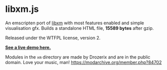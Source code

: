 libxm.js
========

An emscripten port of [libxm](https://github.com/Artefact2/libxm) with most
features enabled and simple visualisation gfx. Builds a standalone HTML file,
**15589 bytes** after gzip.

Released under the WTFPL license, version 2.

**[See a live demo here.](https://artefact2.github.io/libxm.js/)**

Modules in the `xm` directory are made by Drozerix and are in the
public domain. Love your music, man!
<https://modarchive.org/member.php?84702>
